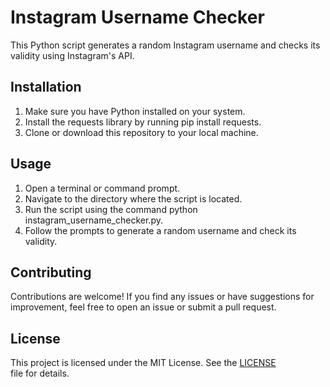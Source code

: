 # Instagram Username Checker

This Python script generates a random Instagram username and checks its validity using Instagram's API.

## Installation

1. Make sure you have Python installed on your system.
2. Install the requests library by running pip install requests.
3. Clone or download this repository to your local machine.

## Usage

1. Open a terminal or command prompt.
2. Navigate to the directory where the script is located.
3. Run the script using the command python instagram_username_checker.py.
4. Follow the prompts to generate a random username and check its validity.

## Contributing

Contributions are welcome! If you find any issues or have suggestions for improvement, feel free to open an issue or submit a pull request.

## License

This project is licensed under the MIT License. See the [LICENSE](LICENSE) file for details.